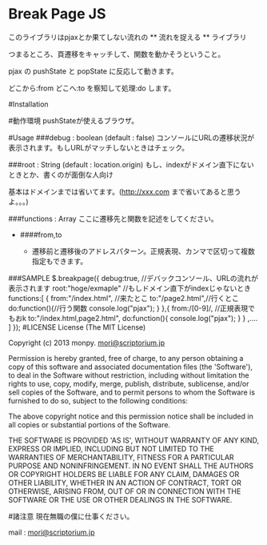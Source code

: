 # Break Page JS

このライブラリはpjaxとか果てしない流れの ** 流れを捉える ** ライブラリ

つまるところ、頁遷移をキャッチして、関数を動かそうということ。

pjax の pushState と popState に反応して動きます。

どこから:from どこへ:to を察知して処理:do します。

#Installation
	<script type="text/javascript" src="./jsvascripts/vendor/jquery.1.8.3"></script>
	<script type="text/javascript" src="./javascripts/vendor/jquery.breakpage.js"></script>

#動作環境
pushStateが使えるブラウザ。

#Usage
###debug : boolean (default : false)
コンソールにURLの遷移状況が表示されます。もしURLがマッチしないときはチェック。

###root : String (default : location.origin)
もし、indexがドメイン直下にないときとか、書くのが面倒な人向け

基本はドメインまでは省いてます。(http://xxx.com まで省いてあると思うよ。。。)

###functions : Array
ここに遷移先と関数を記述をしてください。

* ####from,to
	
	* 遷移前と遷移後のアドレスパターン。正規表現、カンマで区切って複数指定もできます。

###SAMPLE
	$.breakpage({
		debug:true, //デバックコンソール、URLの流れが表示されます
		root:"hoge/exmaple" //もしドメイン直下がindexじゃないとき
		functions:[
			{
				from:"/index.html",	//来たとこ
				to:"/page2.html",//行くとこ
				do:function(){//行う関数
					console.log("pjax");
				}
			},{
				from:/[0-9]/, //正規表現でもおk
				to:"/index.html,page2.html",
				do:function(){
					console.log("pjax");
				}
			}
			,….
		]
	});
#LICENSE
License
(The MIT License)

Copyright (c) 2013 monpy. <mori@scriptorium.jp>

Permission is hereby granted, free of charge, to any person obtaining a copy of this software and associated documentation files (the 'Software'), to deal in the Software without restriction, including without limitation the rights to use, copy, modify, merge, publish, distribute, sublicense, and/or sell copies of the Software, and to permit persons to whom the Software is furnished to do so, subject to the following conditions:

The above copyright notice and this permission notice shall be included in all copies or substantial portions of the Software.

THE SOFTWARE IS PROVIDED 'AS IS', WITHOUT WARRANTY OF ANY KIND, EXPRESS OR IMPLIED, INCLUDING BUT NOT LIMITED TO THE WARRANTIES OF MERCHANTABILITY, FITNESS FOR A PARTICULAR PURPOSE AND NONINFRINGEMENT. IN NO EVENT SHALL THE AUTHORS OR COPYRIGHT HOLDERS BE LIABLE FOR ANY CLAIM, DAMAGES OR OTHER LIABILITY, WHETHER IN AN ACTION OF CONTRACT, TORT OR OTHERWISE, ARISING FROM, OUT OF OR IN CONNECTION WITH THE SOFTWARE OR THE USE OR OTHER DEALINGS IN THE SOFTWARE.
	
#諸注意
現在無職の僕に仕事ください。

mail : <mori@scriptorium.jp>